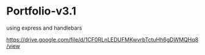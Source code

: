 # Portfolio-v3.1

using express and handlebars

https://drive.google.com/file/d/1CF0RLnLEDUFMKwvrbTctuHh6gDWMQHq8/view
